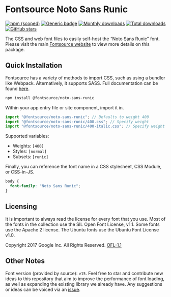 # Fontsource Noto Sans Runic

[![npm (scoped)](https://img.shields.io/npm/v/@fontsource/noto-sans-runic?color=brightgreen)](https://www.npmjs.com/package/@fontsource/noto-sans-runic) [![Generic badge](https://img.shields.io/badge/fontsource-passing-brightgreen)](https://github.com/fontsource/fontsource) [![Monthly downloads](https://badgen.net/npm/dm/@fontsource/noto-sans-runic)](https://github.com/fontsource/fontsource) [![Total downloads](https://badgen.net/npm/dt/@fontsource/noto-sans-runic)](https://github.com/fontsource/fontsource) [![GitHub stars](https://img.shields.io/github/stars/fontsource/fontsource.svg?style=social&label=Star)](https://github.com/fontsource/fontsource/stargazers)

The CSS and web font files to easily self-host the “Noto Sans Runic” font. Please visit the main [Fontsource website](https://fontsource.org/fonts/noto-sans-runic) to view more details on this package.

## Quick Installation

Fontsource has a variety of methods to import CSS, such as using a bundler like Webpack. Alternatively, it supports SASS. Full documentation can be found [here](https://fontsource.org/docs/getting-started/introduction).

```javascript
npm install @fontsource/noto-sans-runic
```

Within your app entry file or site component, import it in.

```javascript
import "@fontsource/noto-sans-runic"; // Defaults to weight 400
import "@fontsource/noto-sans-runic/400.css"; // Specify weight
import "@fontsource/noto-sans-runic/400-italic.css"; // Specify weight and style

```

Supported variables:
- Weights: `[400]`
- Styles: `[normal]`
- Subsets: `[runic]`

Finally, you can reference the font name in a CSS stylesheet, CSS Module, or CSS-in-JS.

```css
body {
  font-family: "Noto Sans Runic";
}
```

## Licensing
It is important to always read the license for every font that you use.
Most of the fonts in the collection use the SIL Open Font License, v1.1. Some fonts use the Apache 2 license. The Ubuntu fonts use the Ubuntu Font License v1.0.

Copyright 2017 Google Inc. All Rights Reserved.
[OFL-1.1](http://scripts.sil.org/OFL)

## Other Notes
Font version (provided by source): `v15`.
Feel free to star and contribute new ideas to this repository that aim to improve the performance of font loading, as well as expanding the existing library we already have. Any suggestions or ideas can be voiced via an [issue](https://github.com/fontsource/fontsource/issues).